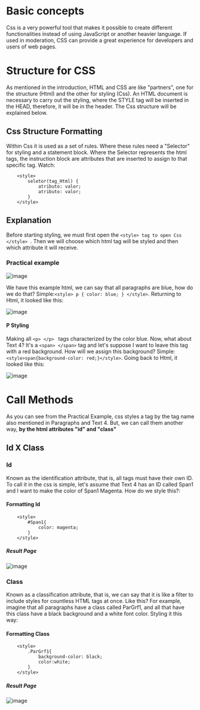 # Basic concepts 
Css is a very powerful tool that makes it possible to create different functionalities instead of using JavaScript or another heavier language. If used in moderation, CSS can provide a great experience for developers and users of web pages.

# Structure for CSS
As mentioned in the introduction, HTML and CSS are like "partners", one for the structure (Html) and the other for styling (Css). An HTML document is necessary to carry out the styling, where the STYLE tag will be inserted in the HEAD, therefore, it will be in the header. The Css structure will be explained below.

## Css Structure Formatting 
Within Css it is used as a set of rules. Where these rules need a "Selector" for styling and a statement block. Where the Selector represents the html tags, the instruction block are attributes that are inserted to assign to that specific tag. Watch:

```
    <style>
        seletor(tag_Html) {
            atributo: valor;
            atributo: valor;
        }
    </style>
```

## Explanation 
Before starting styling, we must first open the ``<style> tag to open Css </style> ``. Then we will choose which html tag will be styled and then which attribute it will receive.

### Practical example

![image](https://github.com/Karlos-Eduardo-Mrqs/Construcao-Html-Css-Javascript/assets/172524894/0f148e54-9e32-4891-a7a8-23c13ee276fa)

We have this example html, we can say that all paragraphs are blue, how do we do that? Simple:``<style> p { color: blue; } </style>``. Returning to Html, it looked like this:

![image](https://github.com/Karlos-Eduardo-Mrqs/Construcao-Html-Css-Javascript/assets/172524894/294a315f-afa5-4eae-b2e4-c3a36c5da837)

#### P Styling
Making all ``<p> </p> `` tags characterized by the color blue. Now, what about Text 4? It's a ``<span> </span>`` tag and let's suppose I want to leave this tag with a red background. How will we assign this background? Simple: ``<style>span{background-color: red;}</style>``. Going back to Html, it looked like this:

![image](https://github.com/Karlos-Eduardo-Mrqs/Construcao-Html-Css-Javascript/assets/172524894/2977944f-fecf-45e9-8d6a-723661d236ab)

# Call Methods
As you can see from the Practical Example, css styles a tag by the tag name also mentioned in Paragraphs and Text 4. But, we can call them another way, **by the html attributes "id" and "class"**

## Id X Class

### Id
Known as the identification attribute, that is, all tags must have their own ID. To call it in the css is simple, let's assume that Text 4 has an ID called Span1 and I want to make the color of Span1 Magenta. How do we style this?:

#### Formatting Id

```
    <style>
        #Span1{
            color: magenta;
        }
    </style>
```

##### Result Page 
![image](https://github.com/Karlos-Eduardo-Mrqs/Construcao-Html-Css-Javascript/assets/172524894/eef2c3f9-09ec-4780-b724-72d54d8e6ce4)

### Class
Known as a classification attribute, that is, we can say that it is like a filter to include styles for countless HTML tags at once. Like this? For example, imagine that all paragraphs have a class called ParGrf1, and all that have this class have a black background and a white font color. Styling it this way:

#### Formatting Class

```
    <style>
        .ParGrf1{
            background-color: black;
            color:white;
        }
    </style>
```

##### Result Page
![image](https://github.com/Karlos-Eduardo-Mrqs/Construcao-Html-Css-Javascript/assets/172524894/6c2033ce-eda8-49db-b832-fd6e52af48a7)
